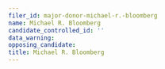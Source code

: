 ```yaml
---
filer_id: major-donor-michael-r.-bloomberg
name: Michael R. Bloomberg
candidate_controlled_id: ''
data_warning: 
opposing_candidate: 
title: Michael R. Bloomberg
---
```

